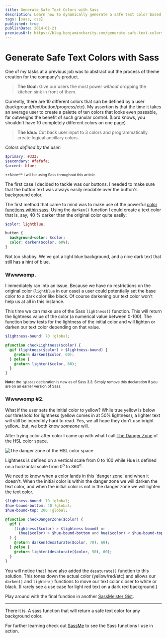 ```yaml
---
title: Generate Safe Text Colors with Sass
description: Learn how to dynamically generate a safe text color based on the background color with Sass.
tags: [sass, css]
published: true
publishDate: 2014-01-21
previousUrl: https://blog.benjamincharity.com/generate-safe-text-colors-with-sass/
---
```


# Generate Safe Text Colors with Sass

One of my tasks at a previous job was to abstract out the process of theme creation for the company's product.

> **The Goal:** Give our users the most power _without_ dropping the kitchen sink in front of them.

Currently, there are 10 different colors that can be defined by a user (background/text/button/progress/etc). My
assertion is that the time it takes an average user to create a palette of ten colors that looks even passable, far
outweighs the benefit of such granular control. (Lord knows, you shouldn't have 10 completely different colors on one page)

> **The Idea:** Cut back user input to 3 colors and programmatically create logical ancillary colors.

_Colors defined by the user:_

```scss
$primary: #333;
$secondary: #fafafa;
$accent: blue;
```

<small>
**Note:** I will be using Sass throughout this article.
</small>

The first case I decided to tackle was our buttons. I needed to make sure that the button text was always easily
readable over the button's background color.

The first method that came to mind was to make use of the powerful [color functions within sass][colorfunctions].
Using the `darken()` function I could create a text color that is, say, 40 % darker than the original color quite easily:

```scss
$color: lightblue;

button {
  background-color: $color;
  color: darken($color, 60%);
}
```

Not too shabby. We've got a light blue background, and a nice dark text that still has a hint of blue.

### Wwwwomp.

I immediately ran into an issue. Because we have no restrictions on the original color (`lightblue` in our case) a
user could potentially set the base color to a dark color like black. Of course darkening our text color won't help
us at all in this instance.

This time we can make use of the Sass `lightness()` function. This will return the lightness value of the color (a
numerical value between 0-100). The function below tests for the lightness of the initial color and will lighten or
darken our text color depending on that value.

```scss
$lightness-bound: 70 !global;

@function checkLightness($color) {
  @if (lightness($color) > $lightness-bound) {
    @return darken($color, 60);
  } @else {
    @return lighten($color, 60);
  }
}
```

<small>**Note:** the `!global` declaration is new as of Sass 3.3. Simply remove this declaration if you are on an 
earlier version of Sass.</small>

### Wwwwomp #2.

What if the user sets the initial color to yellow? While true yellow is below our threshold for lightness (yellow 
comes in at 50% lightness), a lighter text will still be incredibly hard to read. Yes, we all hope they don't use 
bright yellow...but, we both know _someone_ will.

After trying color after color I came up with what I call [The Danger Zone][dangerzone] of the HSL color space.

![The danger zone of the HSL color space][hsl]

Lightness is defined on a vertical scale from 0 to 100 while Hue is defined on a horizontal scale from 0<sup>o</sup> 
to 360<sup>o</sup>.

We need to know when a color lands in this 'danger zone' and when it doesn't. When the initial color is within the 
danger zone we will darken the text color, and when the initial color is not in the danger zone we will lighten the 
text color.

```scss
$lightness-bound: 70 !global;
$hue-bound-bottom: 40 !global;
$hue-bound-top: 200 !global;

@function checkDangerZone($color) {
  @if (
    (lightness($color) > $lightness-bound) or
      (hue($color) > $hue-bound-bottom and hue($color) < $hue-bound-top)
  ) {
    @return darken(desaturate($color, 70), 60);
  } @else {
    @return lighten(desaturate($color, 50), 60);
  }
}
```

You will notice that I have also added the `desaturate()` function to this solution. This tones down the actual
color (yellow/red/etc) and allows our `darken()` and `lighten()` functions to move our text color closer to white or black. (I rarely see a use case for light red text on a dark red background.)

Play around with the final function in another [SassMeister Gist][finaltry].

---

There it is. A sass function that will return a safe text color for any background color.

For further learning check out [SassMe][sassme] to see the Sass functions I use in action.

[gist]: https://gist.github.com/benjamincharity/8531621.js
[colorfunctions]: https://sass-lang.com/documentation/Sass/Script/Functions.html
[firsttry]: https://sassmeister.com/gist/benjamincharity/8546697
[secondtry]: https://sassmeister.com/gist/benjamincharity/8531621
[finaltry]: https://sassmeister.com/gist/benjamincharity/8548185
[dangerzone]: https://youtu.be/RRU3I_o1vLc
[sassme]: https://sassme.arc90.com/
[hsl]: assets/blog/hsl.jpg

